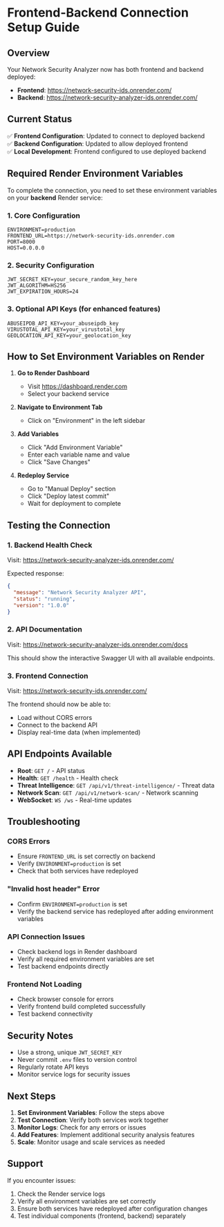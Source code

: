 # Frontend-Backend Connection Setup Guide

## Overview

Your Network Security Analyzer now has both frontend and backend deployed:
- **Frontend**: https://network-security-ids.onrender.com/
- **Backend**: https://network-security-analyzer-ids.onrender.com/

## Current Status

✅ **Frontend Configuration**: Updated to connect to deployed backend  
✅ **Backend Configuration**: Updated to allow deployed frontend  
✅ **Local Development**: Frontend configured to use deployed backend  

## Required Render Environment Variables

To complete the connection, you need to set these environment variables on your **backend** Render service:

### 1. Core Configuration
```
ENVIRONMENT=production
FRONTEND_URL=https://network-security-ids.onrender.com
PORT=8000
HOST=0.0.0.0
```

### 2. Security Configuration
```
JWT_SECRET_KEY=your_secure_random_key_here
JWT_ALGORITHM=HS256
JWT_EXPIRATION_HOURS=24
```

### 3. Optional API Keys (for enhanced features)
```
ABUSEIPDB_API_KEY=your_abuseipdb_key
VIRUSTOTAL_API_KEY=your_virustotal_key
GEOLOCATION_API_KEY=your_geolocation_key
```

## How to Set Environment Variables on Render

1. **Go to Render Dashboard**
   - Visit https://dashboard.render.com
   - Select your backend service

2. **Navigate to Environment Tab**
   - Click on "Environment" in the left sidebar

3. **Add Variables**
   - Click "Add Environment Variable"
   - Enter each variable name and value
   - Click "Save Changes"

4. **Redeploy Service**
   - Go to "Manual Deploy" section
   - Click "Deploy latest commit"
   - Wait for deployment to complete

## Testing the Connection

### 1. Backend Health Check
Visit: https://network-security-analyzer-ids.onrender.com/

Expected response:
```json
{
  "message": "Network Security Analyzer API",
  "status": "running",
  "version": "1.0.0"
}
```

### 2. API Documentation
Visit: https://network-security-analyzer-ids.onrender.com/docs

This should show the interactive Swagger UI with all available endpoints.

### 3. Frontend Connection
Visit: https://network-security-ids.onrender.com/

The frontend should now be able to:
- Load without CORS errors
- Connect to the backend API
- Display real-time data (when implemented)

## API Endpoints Available

- **Root**: `GET /` - API status
- **Health**: `GET /health` - Health check
- **Threat Intelligence**: `GET /api/v1/threat-intelligence/` - Threat data
- **Network Scan**: `GET /api/v1/network-scan/` - Network scanning
- **WebSocket**: `WS /ws` - Real-time updates

## Troubleshooting

### CORS Errors
- Ensure `FRONTEND_URL` is set correctly on backend
- Verify `ENVIRONMENT=production` is set
- Check that both services have redeployed

### "Invalid host header" Error
- Confirm `ENVIRONMENT=production` is set
- Verify the backend service has redeployed after adding environment variables

### API Connection Issues
- Check backend logs in Render dashboard
- Verify all required environment variables are set
- Test backend endpoints directly

### Frontend Not Loading
- Check browser console for errors
- Verify frontend build completed successfully
- Test backend connectivity

## Security Notes

- Use a strong, unique `JWT_SECRET_KEY`
- Never commit `.env` files to version control
- Regularly rotate API keys
- Monitor service logs for security issues

## Next Steps

1. **Set Environment Variables**: Follow the steps above
2. **Test Connection**: Verify both services work together
3. **Monitor Logs**: Check for any errors or issues
4. **Add Features**: Implement additional security analysis features
5. **Scale**: Monitor usage and scale services as needed

## Support

If you encounter issues:
1. Check the Render service logs
2. Verify all environment variables are set correctly
3. Ensure both services have redeployed after configuration changes
4. Test individual components (frontend, backend) separately